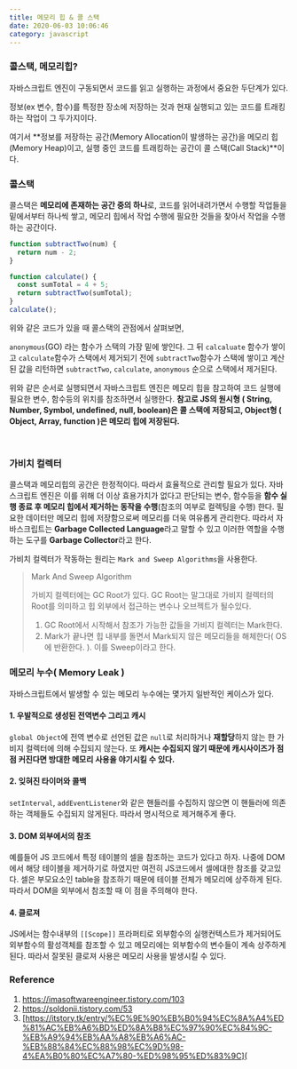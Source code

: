 ```yaml
---
title: 메모리 힙 & 콜 스택
date: 2020-06-03 10:06:46
category: javascript
---
```


### 콜스택, 메모리힙?

자바스크립트 엔진이 구동되면서 코드를 읽고 실행하는 과정에서 중요한 두단계가 있다.

정보(ex 변수, 함수)를 특정한 장소에 저장하는 것과 현재 실행되고 있는 코드를 트래킹하는 작업이 그 두가지이다.

여기서 **정보를 저장하는 공간(Memory Allocation이 발생하는 공간)을 메모리 힙(Memory Heap)이고, 실행 중인 코드를 트래킹하는 공간이 콜 스택(Call Stack)**이다.

### 콜스택

콜스택은 **메모리에 존재하는 공간 중의 하나**로, 코드를 읽어내려가면서 수행할 작업들을 밑에서부터 하나씩 쌓고, 메모리 힙에서 작업 수행에 필요한 것들을 찾아서 작업을 수행하는 공간이다.

```javascript
function subtractTwo(num) {
  return num - 2;
}

function calculate() {
  const sumTotal = 4 + 5;
  return subtractTwo(sumTotal);
}
calculate();
```

위와 같은 코드가 있을 때 콜스택의 관점에서 살펴보면,

`anonymous`(GO) 라는 함수가 스택의 가장 밑에 쌓인다. 그 뒤 `calcaluate` 함수가 쌓이고 `calculate`함수가 스택에서 제거되기 전에 `subtractTwo`함수가 스택에 쌓이고 계산된 값을 리턴하면 `subtractTwo`, `calculate`, `anonymous` 순으로 스택에서 제거된다.  

위와 같은 순서로 실행되면서 자바스크립트 엔진은 메모리 힙을 참고하여 코드 실행에 필요한 변수, 함수등의 위치를 참조하면서 실행한다. **참고로 JS의 원시형 ( String, Number, Symbol, undefined, null, boolean)은 콜 스택에 저장되고, Object형 ( Object, Array, function )은 메모리 힙에 저장된다.**

</br>

### 가비치 컬렉터

콜스택과 메모리힙의 공간은 한정적이다. 따라서 효율적으로 관리할 필요가 있다. 자바스크립트 엔진은 이를 위해 더 이상 효용가치가 없다고 판단되는 변수, 함수등을 **함수 실행 종료 후 메모리 힙에서 제거하는 동작을 수행**(참조의 여부로 컬렉팅을 수행) 한다. 필요한 데이터만 메모리 힙에 저장함으로써 메모리를 더욱 여유롭게 관리한다. 따라서 자바스크립트는 **Garbage Collected Language**라고 말할 수 있고 이러한 역할을 수행하는 도구를 **Garbage Collector**라고 한다.

가비치 컬렉터가 작동하는 원리는 `Mark and Sweep Algorithms`을 사용한다.

> Mark And Sweep Algorithm
>
> 가비지 컬렉터에는 GC Root가 있다. GC Root는 말그대로 가비지 컬렉터의 Root를 의미하고 힙 외부에서 접근하는 변수나 오브젝트가 될수있다. 
>
> 1. GC Root에서 시작해서 참조가 가능한 값들을 가비지 컬렉터는 Mark한다.
> 2. Mark가 끝나면 힙 내부를 돌면서 Mark되지 않은 메모리들을 해체한다( OS에 반환한다. ). 이를 Sweep이라고 한다.

### 메모리 누수( Memory Leak )

자바스크립트에서 발생할 수 있는 메모리 누수에는 몇가지 일반적인 케이스가 있다.

#### 1. 우발적으로 생성된 전역변수 그리고 캐시

`global Object`에 전역 변수로 선언된 값은 `null`로 처리하거나 **재할당**하지 않는 한 가비지 컬렉터에 의해 수집되지 않는다. 또 **캐시는 수집되지 않기 때문에 캐시사이즈가 점점 커진다면 방대한 메모리 사용을 야기시킬 수 있다.**

#### 2. 잊혀진 타이머와 콜백

`setInterval`, `addEventListener`와 같은 핸들러를 수집하지 않으면 이 핸들러에 의존하는 객체들도 수집되지 않게된다.  따라서 명시적으로 제거해주게 좋다.

#### 3. DOM 외부에서의 참조

예를들어 JS 코드에서 특정 테이블의 셀을 참조하는 코드가 있다고 하자. 나중에 DOM에서 해당 테이블을 제거하기로 하였지만 여전히 JS코드에서 셀에대한 참조를 갖고있다. 셀은 부모요소인 table을 참조하기 때문에 테이블 전체가 메모리에 상주하게 된다. 따라서 DOM을 외부에서 참조할 때 이 점을 주의해야 한다.

#### 4. 클로져

JS에서는 함수내부의 `[[Scope]]` 프라퍼티로 외부함수의 실행컨텍스트가 제거되어도 외부함수의 활성객체를 참조할 수 있고 메모리에는 외부함수의 변수들이 계속 상주하게 된다. 따라서 잘못된 클로져 사용은 메모리 사용을 발생시킬 수 있다.

### Reference

1. https://imasoftwareengineer.tistory.com/103
2. https://soldonii.tistory.com/53
3. [https://itstory.tk/entry/%EC%9E%90%EB%B0%94%EC%8A%A4%ED%81%AC%EB%A6%BD%ED%8A%B8%EC%97%90%EC%84%9C-%EB%A9%94%EB%AA%A8%EB%A6%AC-%EB%88%84%EC%88%98%EC%9D%98-4%EA%B0%80%EC%A7%80-%ED%98%95%ED%83%9C](

